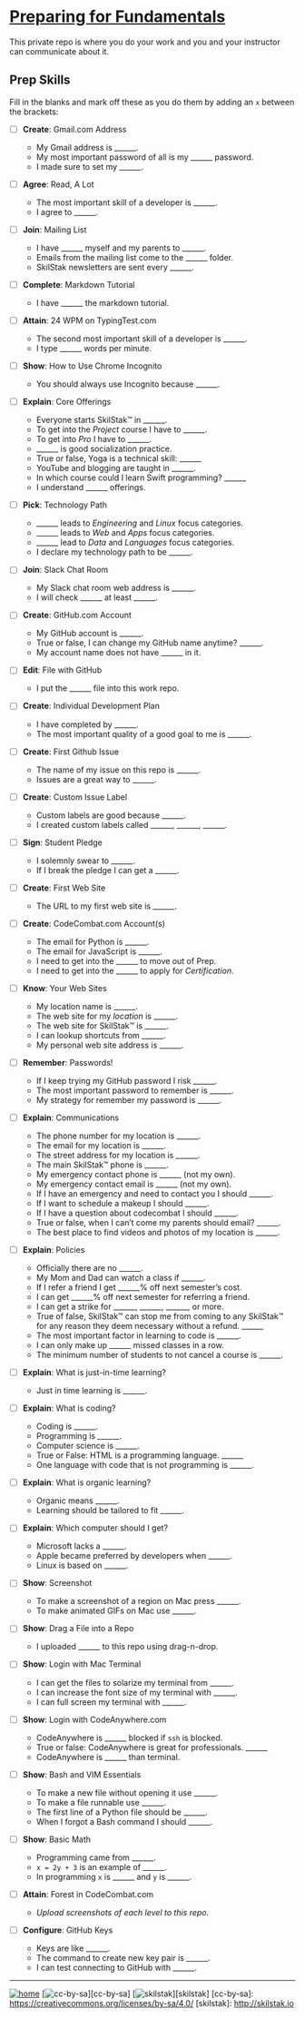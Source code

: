 # [Preparing for Fundamentals](http://prep.skilstak.io)

This private repo is where you do your work and you and your
instructor can communicate about it.

## Prep Skills

Fill in the blanks and mark off these as you do them by adding an
`x` between the brackets:

- [ ] **Create**: Gmail.com Address

  * My Gmail address is ______.
  * My most important password of all is my ______ password.
  * I made sure to set my ______.

- [ ] **Agree**: Read, A Lot

  * The most important skill of a developer is ______.
  * I agree to ______.

- [ ] **Join**: Mailing List

  * I have ______ myself and my parents to ______.
  * Emails from the mailing list come to the ______ folder.
  * SkilStak newsletters are sent every ______.

- [ ] **Complete**: Markdown Tutorial

  * I have ______ the markdown tutorial.

- [ ] **Attain**: 24 WPM on TypingTest.com

  * The second most important skill of a developer is ______.
  * I type ______ words per minute.

- [ ] **Show**: How to Use Chrome Incognito

  * You should always use Incognito because ______.

- [ ] **Explain**: Core Offerings

  * Everyone starts SkilStak™ in ______.
  * To get into the *Project* course I have to ______.
  * To get into *Pro* I have to ______.
  * ______ is good socialization practice.
  * True or false, Yoga is a technical skill: ______
  * YouTube and blogging are taught in ______.
  * In which course could I learn Swift programming? ______
  * I understand ______ offerings.

- [ ] **Pick**: Technology Path

  * ______ leads to *Engineering* and *Linux* focus categories.
  * ______ leads to *Web* and *Apps* focus categories.
  * ______ lead to *Data* and *Languages* focus categories.
  * I declare my technology path to be ______.

- [ ] **Join**: Slack Chat Room

  * My Slack chat room web address is ______.
  * I will check ______ at least ______.

- [ ] **Create**: GitHub.com Account

  * My GitHub account is ______.
  * True or false, I can change my GitHub name anytime? ______.
  * My account name does not have ______ in it.

- [ ] **Edit**: File with GitHub

  * I put the ______ file into this work repo.

- [ ] **Create**: Individual Development Plan

  * I have completed by ______.
  * The most important quality of a good goal to me is ______.

- [ ] **Create**: First Github Issue

  * The name of my issue on this repo is ______.
  * Issues are a great way to ______.

- [ ] **Create**: Custom Issue Label

  * Custom labels are good because ______.
  * I created custom labels called ______, ______, ______.

- [ ] **Sign**: Student Pledge

  * I solemnly swear to ______.
  * If I break the pledge I can get a ______.

- [ ] **Create**: First Web Site

  * The URL to my first web site is ______.

- [ ] **Create**: CodeCombat.com Account(s)

  * The email for Python is ______.
  * The email for JavaScript is ______.
  * I need to get into the ______ to move out of Prep.
  * I need to get into the ______ to apply for *Certification*.

- [ ] **Know**: Your Web Sites

  * My location name is ______.
  * The web site for my *location* is ______.
  * The web site for SkilStak™ is ______.
  * I can lookup shortcuts from ______.
  * My personal web site address is ______.

- [ ] **Remember**: Passwords!

  * If I keep trying my GitHub password I risk ______.
  * The most important password to remember is ______.
  * My strategy for remember my password is ______.

- [ ] **Explain**: Communications

  * The phone number for my location is ______.
  * The email for my location is ______.
  * The street address for my location is ______.
  * The main SkilStak™ phone is ______.
  * My emergency contact phone is ______ (not my own).
  * My emergency contact email is ______ (not my own).
  * If I have an emergency and need to contact you I should ______.
  * If I want to schedule a makeup I should ______.
  * If I have a question about codecombat I should ______.
  * True or false, when I can’t come my parents should email?  ______.
  * The best place to find videos and photos of my location is ______.
  
- [ ] **Explain**: Policies

  * Officially there are no ______.
  * My Mom and Dad can watch a class if ______.
  * If I refer a friend I get ______% off next semester’s cost.
  * I can get ______% off next semester for referring a friend.
  * I can get a strike for ______, ______, ______, or more.
  * True of false, SkilStak™ can stop me from coming to any SkilStak™
    for any reason they deem necessary without a refund.  ______
  * The most important factor in learning to code is ______.
  * I can only make up ______ missed classes in a row.
  * The minimum number of students to not cancel a course is ______.

- [ ] **Explain**: What is just-in-time learning?

  * Just in time learning is ______.

- [ ] **Explain**: What is coding?

  * Coding is ______.
  * Programming is ______.
  * Computer science is ______.
  * True or False: HTML is a programming language. ______
  * One language with code that is not programming is ______.

- [ ] **Explain**: What is organic learning?

  * Organic means ______.
  * Learning should be tailored to fit ______.

- [ ] **Explain**: Which computer should I get?

  * Microsoft lacks a ______.
  * Apple became preferred by developers when ______.
  * Linux is based on ______.

- [ ] **Show**: Screenshot

  * To make a screenshot of a region on Mac press ______.
  * To make animated GIFs on Mac use ______.

- [ ] **Show**: Drag a File into a Repo

  * I uploaded ______ to this repo using drag-n-drop.

- [ ] **Show**: Login with Mac Terminal

  * I can get the files to solarize my terminal from ______.
  * I can increase the font size of my terminal with ______.
  * I can full screen my terminal with ______.

- [ ] **Show**: Login with CodeAnywhere.com

  * CodeAnywhere is ______ blocked if `ssh` is blocked.
  * True or false: CodeAnywhere is great for professionals.  ______
  * CodeAnywhere is ______ than terminal.

- [ ] **Show**: Bash and VIM Essentials

  * To make a new file without opening it use ______.  
  * To make a file runnable use ______.  
  * The first line of a Python file should be ______.
  * When I forgot a Bash command I should ______.

- [ ] **Show**: Basic Math

  * Programming came from  ______.
  * `x = 2y + 3` is an example of ______.
  * In programming `x` is ______ and `y` is ______.

- [ ] **Attain**: Forest in CodeCombat.com

  * *Upload screenshots of each level to this repo.*

- [ ] **Configure**: GitHub Keys

  * Keys are like ______.
  * The command to create new key pair is ______.
  * I can test connecting to GitHub with ______.

---
[![home](/assets/home-bw.png)](/README.md)
[![cc-by-sa](/assets/cc-by-sa.png)][cc-by-sa]
[![skilstak](/assets/skilstak-logo-bw.png)][skilstak]
[cc-by-sa]: https://creativecommons.org/licenses/by-sa/4.0/
[skilstak]: http://skilstak.io
